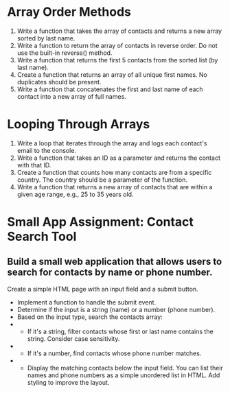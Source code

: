 # Array Order Methods 

1. Write a function that takes the array of contacts and returns a new array sorted by last name. 
2. Write a function to return the array of contacts in reverse order. Do not use the built-in reverse() method. 
3. Write a function that returns the first 5 contacts from the sorted list (by last name). 
4. Create a function that returns an array of all unique first names. No duplicates should be present. 
5. Write a function that concatenates the first and last name of each contact into a new array of full names.

# Looping Through Arrays 

1. Write a loop that iterates through the array and logs each contact's email to the console. 
2. Write a function that takes an ID as a parameter and returns the contact with that ID. 
3. Create a function that counts how many contacts are from a specific country. The country should be a parameter of the function. 
4. Write a function that returns a new array of contacts that are within a given age range, e.g., 25 to 35 years old.


# Small App Assignment: Contact Search Tool

## Build a small web application that allows users to search for contacts by name or phone number.

Create a simple HTML page with an input field and a submit button.
- Implement a function to handle the submit event.
- Determine if the input is a string (name) or a number (phone number).
- Based on the input type, search the contacts array:
- - If it's a string, filter contacts whose first or last name contains the string. Consider case sensitivity.
- - If it's a number, find contacts whose phone number matches.
- - Display the matching contacts below the input field. 
You can list their names and phone numbers as a simple unordered list in HTML. 
Add styling to improve the layout.